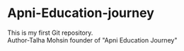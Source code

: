 # Apni-Education-journey
This is my first Git repository.
<br>
Author-Talha Mohsin founder of "Apni Education Journey"
